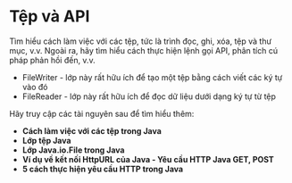 # Tệp và API
Tìm hiểu cách làm việc với các tệp, tức là trình đọc, ghi, xóa, tệp và thư mục, v.v. Ngoài ra, hãy tìm hiểu cách thực hiện lệnh gọi API, phân tích cú pháp phản hồi đến, v.v.
- FileWriter - lớp này rất hữu ích để tạo một tệp bằng cách viết các ký tự vào đó
- FileReader - lớp này rất hữu ích để đọc dữ liệu dưới dạng ký tự từ tệp

Hãy truy cập các tài nguyên sau để tìm hiểu thêm:
- **Cách làm việc với các tệp trong Java**
- **Lớp tệp Java**
- **Lớp Java.io.File trong Java**
- **Ví dụ về kết nối HttpURL của Java - Yêu cầu HTTP Java GET, POST**
- **5 cách thực hiện yêu cầu HTTP trong Java**